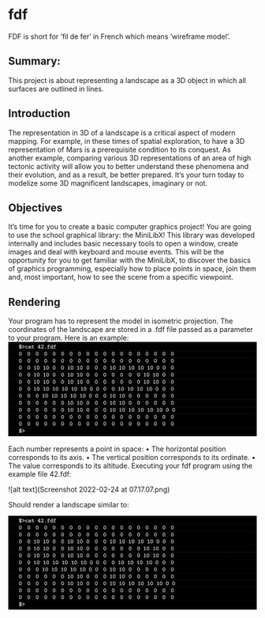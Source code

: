 # fdf

FDF is short for ’fil de fer’ in French which means ’wireframe
model’.

## Summary:
This project is about representing a landscape as a 3D object
in which all surfaces are outlined in lines.

## Introduction
The representation in 3D of a landscape is a critical aspect of modern mapping. For
example, in these times of spatial exploration, to have a 3D representation of Mars is a
prerequisite condition to its conquest.
As another example, comparing various 3D representations of an area of high tectonic
activity will allow you to better understand these phenomena and their evolution, and as
a result, be better prepared.
It’s your turn today to modelize some 3D magnificent landscapes, imaginary or not.

## Objectives
It’s time for you to create a basic computer graphics project!
You are going to use the school graphical library: the MiniLibX! This library was
developed internally and includes basic necessary tools to open a window, create images
and deal with keyboard and mouse events.
This will be the opportunity for you to get familiar with the MiniLibX, to discover the
basics of graphics programming, especially how to place points in space, join them
and, most important, how to see the scene from a specific viewpoint.

## Rendering
Your program has to represent the model in isometric projection.
The coordinates of the landscape are stored in a .fdf file passed as a parameter to
your program. Here is an example:
![alt text](https://github.com/tema-skakun/fdf/blob/214aefdc1b6bcbe4f7ccef914b3caf478b569012/Screenshot%202022-02-24%20at%2007.16.31.png) 

Each number represents a point in space:
• The horizontal position corresponds to its axis.
• The vertical position corresponds to its ordinate.
• The value corresponds to its altitude.
Executing your fdf program using the example file 42.fdf:

![alt text](Screenshot 2022-02-24 at 07.17.07.png) 

Should render a landscape similar to:

![alt text](https://github.com/tema-skakun/fdf/blob/214aefdc1b6bcbe4f7ccef914b3caf478b569012/Screenshot%202022-02-24%20at%2007.16.31.png) 

